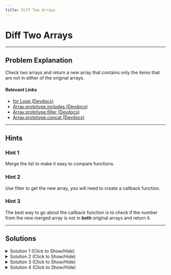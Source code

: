 ```yaml
---
title: Diff Two Arrays
---
```


# Diff Two Arrays

---
## Problem Explanation

Check two arrays and return a new array that contains only the items that are not in either of the original arrays.

#### Relevant Links

*   <a href='https://devdocs.io/javascript/statements/for' target='_blank' rel='nofollow'>for Loop (Devdocs)</a>
*   <a href='https://devdocs.io/javascript/global_objects/array/includes' target='_blank' rel='nofollow'>Array.prototype.includes (Devdocs)</a>
*   <a href='https://devdocs.io/javascript/global_objects/array/filter' target='_blank' rel='nofollow'>Array.prototype.filter (Devdocs)</a>
*   <a href='https://devdocs.io/javascript/global_objects/array/concat' target='_blank' rel='nofollow'>Array.prototype.concat (Devdocs)</a>


---
## Hints

### Hint 1

Merge the list to make it easy to compare functions.

### Hint 2

Use filter to get the new array, you will need to create a callback function.

### Hint 3

The best way to go about the callback function is to check if the number from the new merged array is not in **both** original arrays and return it.


---
## Solutions

<details><summary>Solution 1 (Click to Show/Hide)</summary>

(Imperative Solution)
```javascript
function diffArray(arr1, arr2) {
  var newArr = [];

  function onlyInFirst(first, second) {
    // Looping through an array to find elements that don't exist in another array
    for (var i = 0; i < first.length; i++) {
      if (second.indexOf(first[i]) === -1) {
        // Pushing the elements unique to first to newArr
        newArr.push(first[i]);
      }
    }
  }

  onlyInFirst(arr1, arr2);
  onlyInFirst(arr2, arr1);

  return newArr;
}

diffArray([1, 2, 3, 5], [1, 2, 3, 4, 5]);
```

#### Code Explanation

Read the comments in the code.

#### Relevant Links

*   <a href='https://devdocs.io/javascript/statements/for' target='_blank' rel='nofollow'>for Loop (Devdocs)</a>

</details>

<details><summary>Solution 2 (Click to Show/Hide)</summary>


(Declarative Solution):
```javascript
function diffArray(arr1, arr2) {
  return arr1
    .concat(arr2)
    .filter(item => !arr1.includes(item) || !arr2.includes(item));
}

diffArray([1, 2, 3, 5], [1, 2, 3, 4, 5]);
```

#### Code Explanation

Explain solution here and add any relevant links

#### Relevant Links

*   <a href='https://devdocs.io/javascript/global_objects/array/concat' target='_blank' rel='nofollow'>Array.prototype.concat (Devdocs)</a>
*   <a href='https://devdocs.io/javascript/global_objects/array/filter' target='_blank' rel='nofollow'>Array.prototype.filter (Devdocs)</a>
*   <a href='https://devdocs.io/javascript/global_objects/array/includes' target='_blank' rel='nofollow'>Array.prototype.includes (Devdocs)</a>
</details>


<details><summary>Solution 3 (Click to Show/Hide)</summary>

(Declarative Solution)

```javascript
function diffArray(arr1, arr2) {
  return [...diff(arr1, arr2), ...diff(arr2, arr1)];

  function diff(a, b) {
    return a.filter(item => b.indexOf(item) === -1);
  }
}
```

#### Relevant Links

*   <a href='https://devdocs.io/javascript/global_objects/array/includes' target='_blank' rel='nofollow'>Array.prototype.includes (Devdocs)</a>
*   <a href='https://devdocs.io/javascript/global_objects/array/filter' target='_blank' rel='nofollow'>Array.prototype.filter (Devdocs)</a>
*   <a href='https://devdocs.io/javascript/global_objects/array/concat' target='_blank' rel='nofollow'>Array.prototype.concat (Devdocs)</a>
</details>

<details><summary>Solution 4 (Click to Show/Hide)</summary>

(Declarative Solution)

```javascript
function diffArray(arr1, arr2) {
  const concatArr = arr1.concat(arr2);
  
  return concatArr.filter(el=>concatArr.indexOf(el) === concatArr.lastIndexOf(el));
}
```

#### Code Explanation

- First concat the two array to have one array with all the elements.
- Then filter the new array created by concat.
- check if the index of the current element is equal to the last index of the that elemnet.
- if `true` it mean the element is unique in the array.

#### Relevant Links

*   <a href='https://devdocs.io/javascript/global_objects/array/concat' target='_blank' rel='nofollow'>Array.prototype.concat (Devdocs)</a>
*   <a href='https://devdocs.io/javascript/global_objects/array/filter' target='_blank' rel='nofollow'>Array.prototype.filter (Devdocs)</a>
*   <a href='https://devdocs.io/javascript/global_objects/array/indexof' target='_blank' rel='nofollow'>Array.prototype.indexOf (Devdocs)</a>
*   <a href='https://devdocs.io/javascript/global_objects/array/lastindexof' target='_blank' rel='nofollow'>Array.prototype.lastIndexOf (Devdocs)</a>
</details>

